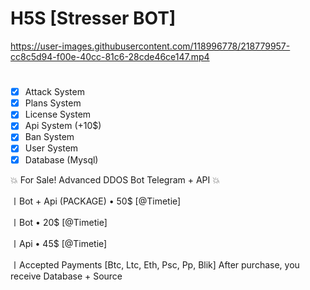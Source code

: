 # H5S [Stresser BOT]

https://user-images.githubusercontent.com/118996778/218779957-cc8c5d94-f00e-40cc-81c6-28cde46ce147.mp4

#

- [x] Attack System
- [x] Plans System
- [x] License System
- [x] Api System (+10$)
- [x] Ban System
- [x] User System
- [x] Database (Mysql)

💥 For Sale! Advanced DDOS Bot Telegram + API 💥

〡Bot + Api (PACKAGE)
  • 50$ [@Timetie]

〡Bot
  • 20$  [@Timetie]

〡Api
  • 45$  [@Timetie]

〡Accepted Payments
[Btc, Ltc, Eth, Psc, Pp, Blik]
After purchase, you receive Database + Source
